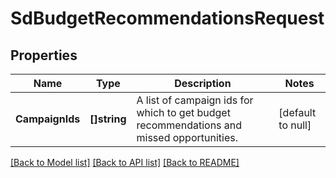 # SdBudgetRecommendationsRequest

## Properties
Name | Type | Description | Notes
------------ | ------------- | ------------- | -------------
**CampaignIds** | **[]string** | A list of campaign ids for which to get budget recommendations and missed opportunities. | [default to null]

[[Back to Model list]](../README.md#documentation-for-models) [[Back to API list]](../README.md#documentation-for-api-endpoints) [[Back to README]](../README.md)

